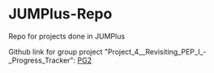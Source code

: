# JUMPlus-Repo
Repo for projects done in JUMPlus

Github link for group project "Project_4__Revisiting_PEP_I_-_Progress_Tracker": [PG2](https://github.com/miguebarbell/PG2)
